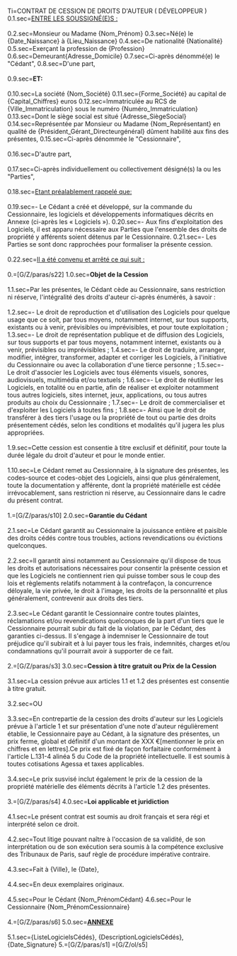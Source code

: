 Ti=CONTRAT DE CESSION DE DROITS D'AUTEUR ( DÉVELOPPEUR )
0.1.sec=<u>ENTRE LES SOUSSIGNÉ(E)S :</u><br><br>
0.2.sec=Monsieur ou Madame {Nom_Prénom}
0.3.sec=Né(e) le {Date_Naissance} à {Lieu_Naissance}
0.4.sec=De nationalité {Nationalité}
0.5.sec=Exerçant la profession de {Profession}
0.6.sec=Demeurant{Adresse_Domicile}
0.7.sec=Ci-après dénommé(e) le "Cédant",
0.8.sec=D'une part,<br><br>
0.9.sec=<b>ET:</b><br><br>
0.10.sec=La société {Nom_Société}
0.11.sec={Forme_Société} au capital de {Capital_Chiffres} euros
0.12.sec=Immatriculée au RCS de {Ville_Immatriculation} sous le numéro {Numéro_Immatriculation}
0.13.sec=Dont le siège social est situé {Adresse_SiègeSocial}
0.14.sec=Représentée par Monsieur ou Madame {Nom_Représentant} en qualité de {Président_Gérant_Directeurgénéral} dûment habilité aux fins des présentes, 
0.15.sec=Ci-après dénommée le "Cessionnaire",<br><br>
0.16.sec=D'autre part,<br><br>
0.17.sec=Ci-après individuellement ou collectivement désigné(s) la ou les "Parties",<br><br>
0.18.sec=<u>Etant préalablement rappelé que:</u><br><br>
0.19.sec=- Le Cédant a créé et développé, sur la commande du Cessionnaire, les logiciels et développements informatiques décrits en Annexe (ci-après les « Logiciels »).
0.20.sec=- Aux fins d'exploitation des Logiciels, il est apparu nécessaire aux Parties que l'ensemble des droits de propriété y afférents soient détenus par le Cessionnaire.
0.21.sec=- Les Parties se sont donc rapprochées pour formaliser la présente cession.<br><br>
0.22.sec=<u>Il a été convenu et arrêté ce qui suit :</u><br><br>
0.=[G/Z/paras/s22]
1.0.sec=<b>Objet de la Cession</b><br><br>
1.1.sec=Par les présentes, le Cédant cède au Cessionnaire, sans restriction ni réserve, l'intégralité des droits d'auteur ci-après énumérés, à savoir :<br><br>
1.2.sec=- Le droit de reproduction et d'utilisation des Logiciels pour quelque usage que ce soit, par tous moyens, notamment internet, sur tous supports, existants ou à venir, prévisibles ou imprévisibles, et pour toute exploitation ;
1.3.sec=- Le droit de représentation publique et de diffusion des Logiciels, sur tous supports et par tous moyens, notamment internet, existants ou à venir, prévisibles ou imprévisibles ;
1.4.sec=- Le droit de traduire, arranger, modifier, intégrer, transformer, adapter et corriger les Logiciels, à l'initiative du Cessionnaire ou avec la collaboration d'une tierce personne ;
1.5.sec=- Le droit d'associer les Logiciels avec tous éléments visuels, sonores, audiovisuels, multimédia et/ou textuels ;
1.6.sec=- Le droit de réutiliser les Logiciels, en totalité ou en partie, afin de réaliser et exploiter notamment tous autres logiciels, sites internet, jeux, applications, ou tous autres produits au choix du Cessionnaire ;
1.7.sec=- Le droit de commercialiser et d'exploiter les Logiciels à toutes fins ;
1.8.sec=- Ainsi que le droit de transférer à des tiers l'usage ou la propriété de tout ou partie des droits présentement cédés, selon les conditions et modalités qu'il jugera les plus appropriées.<br><br>
1.9.sec=Cette cession est consentie à titre exclusif et définitif, pour toute la durée légale du droit d'auteur et pour le monde entier.<br><br>
1.10.sec=Le Cédant remet au Cessionnaire, à la signature des présentes, les codes-source et codes-objet des Logiciels, ainsi que plus généralement, toute la documentation y afférente, dont la propriété matérielle est cédée irrévocablement, sans restriction ni réserve, au Cessionnaire dans le cadre du présent contrat.<br><br>
1.=[G/Z/paras/s10]
2.0.sec=<b>Garantie du Cédant</b><br><br>
2.1.sec=Le Cédant garantit au Cessionnaire la jouissance entière et paisible des droits cédés contre tous troubles, actions revendications ou évictions quelconques.<br><br>
2.2.sec=Il garantit ainsi notamment au Cessionnaire qu'il dispose de tous les droits et autorisations nécessaires pour consentir la présente cession et que les Logiciels ne contiennent rien qui puisse tomber sous le coup des lois et règlements relatifs notamment à la contrefaçon, la concurrence déloyale, la vie privée, le droit à l'image, les droits de la personnalité et plus généralement, contrevenir aux droits des tiers.<br><br>
2.3.sec=Le Cédant garantit le Cessionnaire contre toutes plaintes, réclamations et/ou revendications quelconques de la part d'un tiers que le Cessionnaire pourrait subir du fait de la violation, par le Cédant, des garanties ci-dessus. Il s'engage à indemniser le Cessionnaire de tout préjudice qu'il subirait et à lui payer tous les frais, indemnités, charges et/ou condamnations qu'il pourrait avoir à supporter de ce fait.<br><br>
2.=[G/Z/paras/s3]
3.0.sec=<b>Cession à titre gratuit ou Prix de la Cession</b><br><br>
3.1.sec=La cession prévue aux articles 1.1 et 1.2 des présentes est consentie à titre gratuit.<br><br>
3.2.sec=OU<br><br>
3.3.sec=En contrepartie de la cession des droits d'auteur sur les Logiciels prévue à l'article 1 et sur présentation d'une note d'auteur régulièrement établie, le Cessionnaire paye au Cédant, à la signature des présentes, un prix ferme, global et définitif d'un montant de XXX €[mentionner le prix en chiffres et en lettres].Ce prix est fixé de façon forfaitaire conformément à l'article L.131-4 alinéa 5 du Code de la propriété intellectuelle. Il est soumis à toutes cotisations Agessa et taxes applicables.<br><br>
3.4.sec=Le prix susvisé inclut également le prix de la cession de la propriété matérielle des éléments décrits à l'article 1.2 des présentes.<br><br>
3.=[G/Z/paras/s4]
4.0.sec=<b>Loi applicable et juridiction</b><br><br>
4.1.sec=Le présent contrat est soumis au droit français et sera régi et interprété selon ce droit.<br><br>
4.2.sec=Tout litige pouvant naître à l'occasion de sa validité, de son interprétation ou de son exécution sera soumis à la compétence exclusive des Tribunaux de Paris, sauf règle de procédure impérative contraire.<br><br>
4.3.sec=Fait à {Ville}, le {Date},<br><br>
4.4.sec=En deux exemplaires originaux.<br><br>
4.5.sec=Pour le Cédant {Nom_PrénomCédant}
4.6.sec=Pour le Cessionnaire {Nom_PrénomCessionnaire}<br><br>
4.=[G/Z/paras/s6]
5.0.sec=<u><b>ANNEXE</u></b><br><br>
5.1.sec={ListeLogicielsCédés}, {DescriptionLogicielsCédés}, {Date_Signature}
5.=[G/Z/paras/s1]
=[G/Z/ol/s5]  
